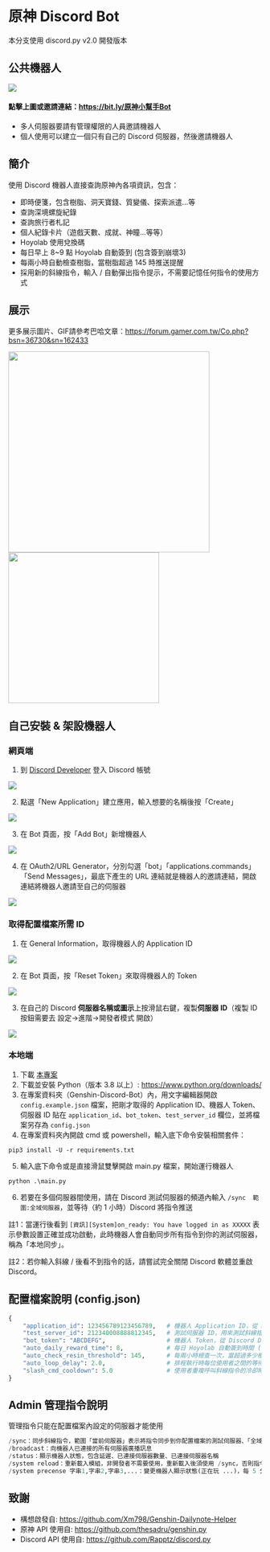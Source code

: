 # 原神 Discord Bot
本分支使用 discord.py v2.0 開發版本

## 公共機器人
[![](https://i.imgur.com/ULhx0EP.png)](https://bit.ly/原神小幫手Bot)

#### 點擊上圖或邀請連結：https://bit.ly/原神小幫手Bot
- 多人伺服器要請有管理權限的人員邀請機器人
- 個人使用可以建立一個只有自己的 Discord 伺服器，然後邀請機器人

## 簡介
使用 Discord 機器人直接查詢原神內各項資訊，包含：
- 即時便箋，包含樹脂、洞天寶錢、質變儀、探索派遣...等
- 查詢深境螺旋紀錄
- 查詢旅行者札記
- 個人紀錄卡片（遊戲天數、成就、神瞳...等等）
- Hoyolab 使用兌換碼
- 每日早上 8~9 點 Hoyolab 自動簽到 (包含簽到崩壞3)
- 每兩小時自動檢查樹脂，當樹脂超過 145 時推送提醒
- 採用新的斜線指令，輸入 / 自動彈出指令提示，不需要記憶任何指令的使用方式

## 展示
更多展示圖片、GIF請參考巴哈文章：https://forum.gamer.com.tw/Co.php?bsn=36730&sn=162433

<img src="https://i.imgur.com/LcNJ2as.png" width="400"/> <img src="https://i.imgur.com/oNTOam5.png" width="300"/>


## 自己安裝 & 架設機器人

### 網頁端
1. 到 [Discord Developer](https://discord.com/developers/applications "Discord Developer") 登入 Discord 帳號

![](https://i.imgur.com/dbDHEM3.png)

2. 點選「New Application」建立應用，輸入想要的名稱後按「Create」

![](https://i.imgur.com/BcJcSnU.png)

3. 在 Bot 頁面，按「Add Bot」新增機器人

![](https://i.imgur.com/lsIgGCi.png)

4. 在 OAuth2/URL Generator，分別勾選「bot」「applications.commands」「Send Messages」，最底下產生的 URL 連結就是機器人的邀請連結，開啟連結將機器人邀請至自己的伺服器

![](https://i.imgur.com/y1Ml43u.png)

### 取得配置檔案所需 ID

1. 在 General Information，取得機器人的 Application ID

![](https://i.imgur.com/h07q5zT.png)

2. 在 Bot 頁面，按「Reset Token」來取得機器人的 Token

![](https://i.imgur.com/BfzjewI.png)

3. 在自己的 Discord **伺服器名稱或圖示**上按滑鼠右鍵，複製**伺服器 ID**（複製 ID 按鈕需要去 設定->進階->開發者模式 開啟）

![](https://i.imgur.com/tCMhEhv.png)

### 本地端
1. 下載 [本專案](https://github.com/KT-Yeh/Genshin-Discord-Bot/archive/refs/heads/discord.py_v2.0.zip)
2. 下載並安裝 Python（版本 3.8 以上）: https://www.python.org/downloads/
3. 在專案資料夾（Genshin-Discord-Bot）內，用文字編輯器開啟 `config.example.json` 檔案，把剛才取得的 Application ID、機器人 Token、伺服器 ID 貼在 `application_id`、`bot_token`、`test_server_id` 欄位，並將檔案另存為 `config.json`
4. 在專案資料夾內開啟 cmd 或 powershell，輸入底下命令安裝相關套件：
```
pip3 install -U -r requirements.txt
```
5. 輸入底下命令或是直接滑鼠雙擊開啟 main.py 檔案，開始運行機器人
```
python .\main.py
```
6. 若要在多個伺服器間使用，請在 Discord 測試伺服器的頻道內輸入 `/sync  範圍:全域伺服器`，並等待（約 1 小時）Discord 將指令推送

註1：當運行後看到 `[資訊][System]on_ready: You have logged in as XXXXX` 表示參數設置正確並成功啟動，此時機器人會自動同步所有指令到你的測試伺服器，稱為「本地同步」。

註2：若你輸入斜線 / 後看不到指令的話，請嘗試完全關閉 Discord 軟體並重啟 Discord。

## 配置檔案說明 (config.json)
```python
{
    "application_id": 123456789123456789,   # 機器人 Application ID，從 Discord Developer 網頁上取得
    "test_server_id": 212340008888812345,   # 測試伺服器 ID，用來測試斜線指令，管理員指令只能在本伺服器使用
    "bot_token": "ABCDEFG",                 # 機器人 Token，從 Discord Developer 網頁取得
    "auto_daily_reward_time": 8,            # 每日 Hoyolab 自動簽到時間 (單位：時)
    "auto_check_resin_threshold": 145,      # 每兩小時檢查一次，當超過多少樹脂時發送提醒
    "auto_loop_delay": 2.0,                 # 排程執行時每位使用者之間的等待間隔（單位：秒）
    "slash_cmd_cooldown": 5.0               # 使用者重複呼叫斜線指令的冷卻時間（單位：秒）
}
```

## Admin 管理指令說明
管理指令只能在配置檔案內設定的伺服器才能使用
```python
/sync：同步斜線指令，範圍「當前伺服器」表示將指令同步到你配置檔案的測試伺服器、「全域伺服器」表示將指令推送到所有伺服器，需等待約 1 小時
/broadcast：向機器人已連接的所有伺服器廣播訊息
/status：顯示機器人狀態，包含延遲、已連接伺服器數量、已連接伺服器名稱
/system reload：重新載入模組，非開發者不需要使用，重新載入後須使用 /sync，否則指令不會同步
/system precense 字串1,字串2,字串3,...：變更機器人顯示狀態(正在玩 ...)，每 5 分鐘隨機變更為設定的其中一個字串，字串數量不限
```

## 致謝
- 構想啟發自: https://github.com/Xm798/Genshin-Dailynote-Helper
- 原神 API 使用自: https://github.com/thesadru/genshin.py
- Discord API 使用自: https://github.com/Rapptz/discord.py
